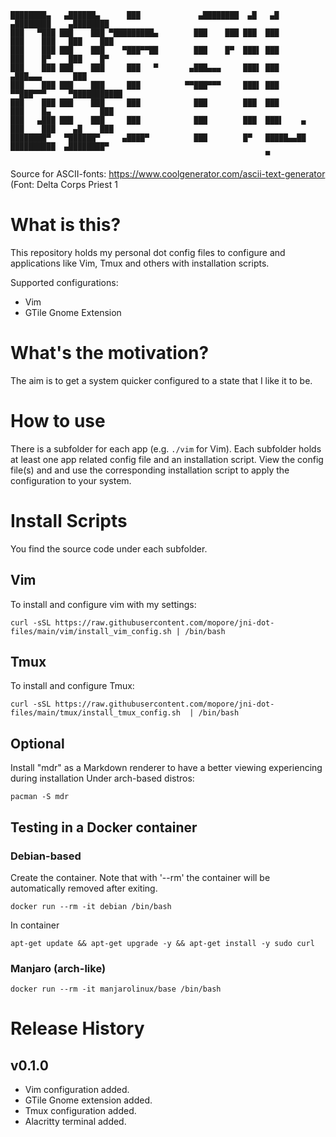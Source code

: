 ```
████████▄   ▄██████▄      ███             ▄████████  ▄█   ▄█          ▄████████    ▄████████ 
███   ▀███ ███    ███ ▀█████████▄        ███    ███ ███  ███         ███    ███   ███    ███ 
███    ███ ███    ███    ▀███▀▀██        ███    █▀  ███▌ ███         ███    █▀    ███    █▀  
███    ███ ███    ███     ███   ▀       ▄███▄▄▄     ███▌ ███        ▄███▄▄▄       ███        
███    ███ ███    ███     ███          ▀▀███▀▀▀     ███▌ ███       ▀▀███▀▀▀     ▀███████████ 
███    ███ ███    ███     ███            ███        ███  ███         ███    █▄           ███ 
███   ▄███ ███    ███     ███            ███        ███  ███▌    ▄   ███    ███    ▄█    ███ 
████████▀   ▀██████▀     ▄████▀          ███        █▀   █████▄▄██   ██████████  ▄████████▀  
                                                         ▀                                                                                          
```

Source for ASCII-fonts: https://www.coolgenerator.com/ascii-text-generator
(Font: Delta Corps Priest 1


# What is this?
This repository holds my personal dot config files to configure and applications like Vim, Tmux and
others with installation scripts.

Supported configurations:
* Vim
* GTile Gnome Extension

# What's the motivation?
The aim is to get a system quicker configured to a state that I like it to be.

# How to use
There is a subfolder for each app (e.g. `./vim` for Vim).
Each subfolder holds at least one app related config file and an installation script.
View the config file(s) and and use the corresponding installation script to apply the configuration
to your system.


# Install Scripts
You find the source code under each subfolder.
## Vim
To install and configure vim with my settings:
```
curl -sSL https://raw.githubusercontent.com/mopore/jni-dot-files/main/vim/install_vim_config.sh | /bin/bash
```


## Tmux
To install and configure Tmux:
```
curl -sSL https://raw.githubusercontent.com/mopore/jni-dot-files/main/tmux/install_tmux_config.sh  | /bin/bash
```

## Optional
Install "mdr" as a Markdown renderer to have a better viewing experiencing during installation
Under arch-based distros:
```
pacman -S mdr
```

## Testing in a Docker container
### Debian-based
Create the container.
Note that with '--rm' the container will be automatically removed after exiting.
```
docker run --rm -it debian /bin/bash
```
In container
```
apt-get update && apt-get upgrade -y && apt-get install -y sudo curl
```

### Manjaro (arch-like)
```
docker run --rm -it manjarolinux/base /bin/bash
```



# Release History

## v0.1.0
- Vim configuration added.
- GTile Gnome extension added.
- Tmux configuration added.
- Alacritty terminal added.